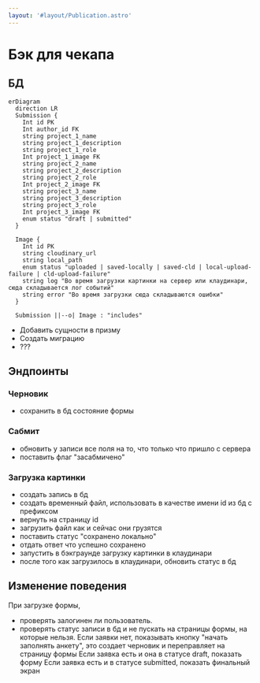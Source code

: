 ```yaml
---
layout: '#layout/Publication.astro'
---
```

# Бэк для чекапа

## БД
```mermaid
erDiagram
  direction LR
  Submission {
    Int id PK
    Int author_id FK
    string project_1_name
    string project_1_description
    string project_1_role
    Int project_1_image FK
    string project_2_name
    string project_2_description
    string project_2_role
    Int project_2_image FK
    string project_3_name
    string project_3_description
    string project_3_role
    Int project_3_image FK
    enum status "draft | submitted"
  }

  Image {
    Int id PK
    string cloudinary_url
    string local_path
    enum status "uploaded | saved-locally | saved-cld | local-upload-failure | cld-upload-failure"
    string log "Во время загрузки картинки на сервер или клаудинари, сюда складывается лог событий"
    string error "Во время загрузки сюда складываются ошибки"
  }

  Submission ||--o| Image : "includes"

```

- Добавить сущности в призму
- Создать миграцию
- ???

## Эндпоинты
### Черновик
- сохранить в бд состояние формы

### Сабмит
- обновить у записи все поля на то, что только что пришло с сервера
- поставить флаг "засабмичено"

### Загрузка картинки
- создать запись в бд
- создать временный файл, использовать в качестве имени id из бд с префиксом
- вернуть на страницу id
- загрузить файл как и сейчас они грузятся
- поставить статус "сохранено локально"
- отдать ответ что успешно сохранено
- запустить в бэкграунде загрузку картинки в клаудинари
- после того как загрузилось в клаудинари, обновить статус в бд

## Изменение поведения
При загрузке формы,
- проверять залогинен ли пользователь.
- проверять статус записи в бд и не пускать на страницы формы, на которые нельзя.
Если заявки нет, показывать кнопку "начать заполнять анкету", это создает черновик и переправляет на страницу формы
Если заявка есть и она в статусе draft, показать форму
Если заявка есть и в статусе submitted, показать финальный экран
